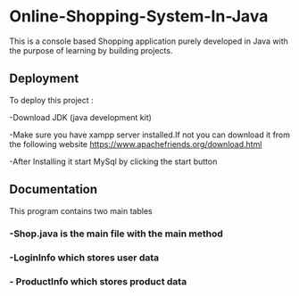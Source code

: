 
# Online-Shopping-System-In-Java

This is a console based Shopping application purely developed in Java with the purpose of learning by building projects.




## Deployment

To deploy this project :

-Download JDK (java development kit)

-Make sure  you have xampp server installed.If not you can download it from the following website https://www.apachefriends.org/download.html

-After Installing it start MySql by clicking the start button





## Documentation
This program contains two main tables 

### -Shop.java is the main file with the main method
### -LoginInfo which stores user data 
### - ProductInfo which stores product data

